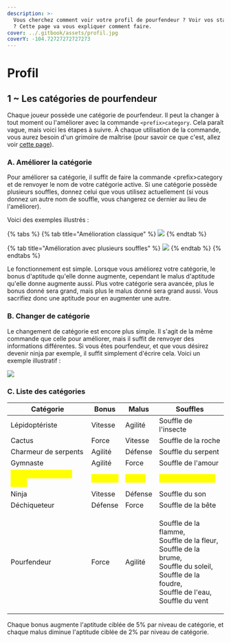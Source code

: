 ```yaml
---
description: >-
  Vous cherchez comment voir votre profil de pourfendeur ? Voir vos statistiques
  ? Cette page va vous expliquer comment faire.
cover: ../.gitbook/assets/profil.jpg
coverY: -104.72727272727273
---
```


# Profil

## 1 \~ Les catégories de pourfendeur

Chaque joueur possède une catégorie de pourfendeur. Il peut la changer à tout moment ou l'améliorer avec la commande `<prefix>category`. Cela paraît vague, mais voici les étapes à suivre. À chaque utilisation de la commande, vous aurez besoin d'un grimoire de maîtrise (pour savoir ce que c'est, allez voir [cette page](grimoires.md#4-liste-des-grimoires)).

### A. Améliorer la catégorie

Pour améliorer sa catégorie, il suffit de faire la commande \<prefix>category et de renvoyer le nom de votre catégorie active. Si une catégorie possède plusieurs souffles, donnez celui que vous utilisez actuellement (si vous donnez un autre nom de souffle, vous changerez ce dernier au lieu de l'améliorer).&#x20;

Voici des exemples illustrés :&#x20;

{% tabs %}
{% tab title="Amélioration classique" %}
![](https://cdn.discordapp.com/attachments/958432552044097536/994222480745041940/unknown.png)
{% endtab %}

{% tab title="Amélioration avec plusieurs souffles" %}
![](https://cdn.discordapp.com/attachments/958432552044097536/994223090642976889/unknown.png)
{% endtab %}
{% endtabs %}

Le fonctionnement est simple. Lorsque vous améliorez votre catégorie, le bonus d'aptitude qu'elle donne augmente, cependant le malus d'aptitude qu'elle donne augmente aussi. Plus votre catégorie sera avancée, plus le bonus donné sera grand, mais plus le malus donné sera grand aussi. Vous sacrifiez donc une aptitude pour en augmenter une autre.

### B. Changer de catégorie

Le changement de catégorie est encore plus simple. Il s'agit de la même commande que celle pour améliorer, mais il suffit de renvoyer des informations différentes. Si vous êtes pourfendeur, et que vous désirez devenir ninja par exemple, il suffit simplement d'écrire cela. Voici un exemple illustratif :&#x20;

![](https://cdn.discordapp.com/attachments/958432552044097536/994222200083189800/unknown.png)

### C. Liste des catégories

| Catégorie                                                  | Bonus                                      | Malus                                      | Souffles                                                                                                                                                                  |
| ---------------------------------------------------------- | ------------------------------------------ | ------------------------------------------ | ------------------------------------------------------------------------------------------------------------------------------------------------------------------------- |
| Lépidoptériste                                             | Vitesse                                    | Agilité                                    | Souffle de l'insecte                                                                                                                                                      |
| Cactus                                                     | Force                                      | Vitesse                                    | Souffle de la roche                                                                                                                                                       |
| Charmeur de serpents                                       | Agilité                                    | Défense                                    | Souffle du serpent                                                                                                                                                        |
| Gymnaste                                                   | Agilité                                    | Force                                      | Souffle de l'amour                                                                                                                                                        |
| <mark style="color:yellow;">Dompteur de lunes (VIP)</mark> | <mark style="color:yellow;">Défense</mark> | <mark style="color:yellow;">Agilité</mark> | <mark style="color:yellow;">Souffle de la lune</mark>                                                                                                                     |
| Ninja                                                      | Vitesse                                    | Défense                                    | Souffle du son                                                                                                                                                            |
| Déchiqueteur                                               | Défense                                    | Force                                      | Souffle de la bête                                                                                                                                                        |
| Pourfendeur                                                | Force                                      | Agilité                                    | <p>Souffle de la flamme, <br>Souffle de la fleur, <br>Souffle de la brume, <br>Souffle du soleil, <br>Souffle de la foudre, <br>Souffle de l'eau, <br>Souffle du vent</p> |

Chaque bonus augmente l'aptitude ciblée de 5% par niveau de catégorie, et chaque malus diminue l'aptitude ciblée de 2% par niveau de catégorie.
